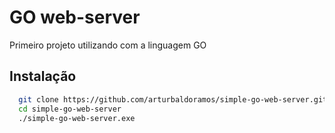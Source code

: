 
# GO web-server

Primeiro projeto utilizando com a linguagem GO


## Instalação

```bash
  git clone https://github.com/arturbaldoramos/simple-go-web-server.git
  cd simple-go-web-server
  ./simple-go-web-server.exe
```
    
